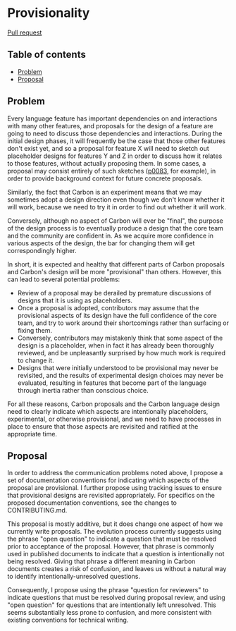 # Provisionality

<!--
Part of the Carbon Language project, under the Apache License v2.0 with LLVM
Exceptions. See /LICENSE for license information.
SPDX-License-Identifier: Apache-2.0 WITH LLVM-exception
-->

[Pull request](https://github.com/carbon-language/carbon-lang/pull/0259)

<!-- toc -->

## Table of contents

-   [Problem](#problem)
-   [Proposal](#proposal)

<!-- tocstop -->

## Problem

Every language feature has important dependencies on and interactions with many
other features, and proposals for the design of a feature are going to need to
discuss those dependencies and interactions. During the initial design phases,
it will frequently be the case that those other features don't exist yet, and so
a proposal for feature X will need to sketch out placeholder designs for
features Y and Z in order to discuss how it relates to those features, without
actually proposing them. In some cases, a proposal may consist entirely of such
sketches ([p0083](p0083.md), for example), in order to provide background
context for future concrete proposals.

Similarly, the fact that Carbon is an experiment means that we may sometimes
adopt a design direction even though we don't know whether it will work, because
we need to try it in order to find out whether it will work.

Conversely, although no aspect of Carbon will ever be "final", the purpose of
the design process is to eventually produce a design that the core team and the
community are confident in. As we acquire more confidence in various aspects of
the design, the bar for changing them will get correspondingly higher.

In short, it is expected and healthy that different parts of Carbon proposals
and Carbon's design will be more "provisional" than others. However, this can
lead to several potential problems:

-   Review of a proposal may be derailed by premature discussions of designs
    that it is using as placeholders.
-   Once a proposal is adopted, contributors may assume that the provisional
    aspects of its design have the full confidence of the core team, and try to
    work around their shortcomings rather than surfacing or fixing them.
-   Conversely, contributors may mistakenly think that some aspect of the design
    is a placeholder, when in fact it has already been thoroughly reviewed, and
    be unpleasantly surprised by how much work is required to change it.
-   Designs that were initially understood to be provisional may never be
    revisited, and the results of experimental design choices may never be
    evaluated, resulting in features that become part of the language through
    inertia rather than conscious choice.

For all these reasons, Carbon proposals and the Carbon language design need to
clearly indicate which aspects are intentionally placeholders, experimental, or
otherwise provisional, and we need to have processes in place to ensure that
those aspects are revisited and ratified at the appropriate time.

## Proposal

In order to address the communication problems noted above, I propose a set of
documentation conventions for indicating which aspects of the proposal are
provisional. I further propose using tracking issues to ensure that provisional
designs are revisited appropriately. For specifics on the proposed documentation
conventions, see the changes to CONTRIBUTING.md.

This proposal is mostly additive, but it does change one aspect of how we
currently write proposals. The evolution process currently suggests using the
phrase "open question" to indicate a question that must be resolved prior to
acceptance of the proposal. However, that phrase is commonly used in published
documents to indicate that a question is intentionally not being resolved.
Giving that phrase a different meaning in Carbon documents creates a risk of
confusion, and leaves us without a natural way to identify
intentionally-unresolved questions.

Consequently, I propose using the phrase "question for reviewers" to indicate
questions that must be resolved during proposal review, and using "open
question" for questions that are intentionally left unresolved. This seems
substantially less prone to confusion, and more consistent with existing
conventions for technical writing.
